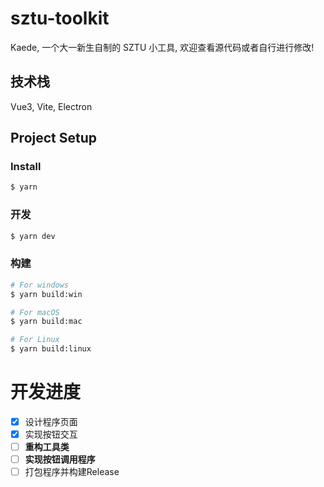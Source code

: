 # sztu-toolkit

Kaede, 一个大一新生自制的 SZTU 小工具, 欢迎查看源代码或者自行进行修改!

## 技术栈

Vue3, Vite, Electron

## Project Setup

### Install

```bash
$ yarn
```

### 开发

```bash
$ yarn dev
```

### 构建

```bash
# For windows
$ yarn build:win

# For macOS
$ yarn build:mac

# For Linux
$ yarn build:linux
```

# 开发进度

- [x] 设计程序页面
- [x] 实现按钮交互
- [ ] **重构工具类**
- [ ] **实现按钮调用程序**
- [ ] 打包程序并构建Release

